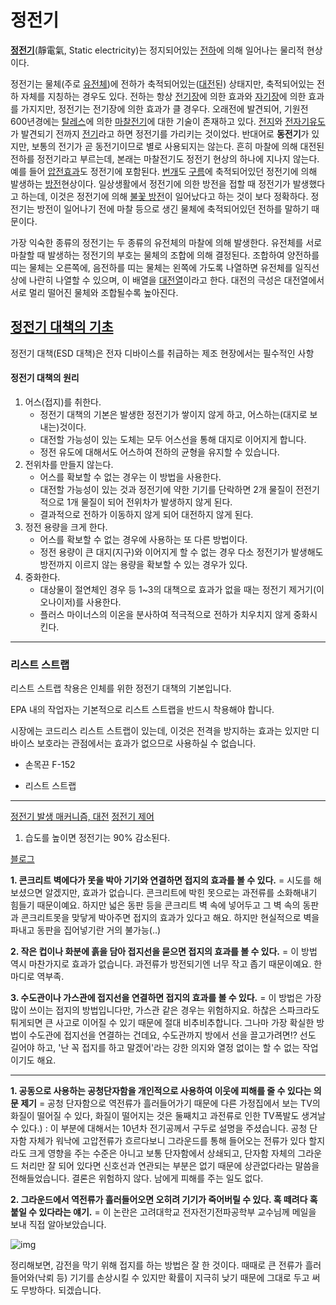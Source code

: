 정전기
==



[**정전기**](https://ko.wikipedia.org/wiki/%EC%A0%95%EC%A0%84%EA%B8%B0)(靜電氣, Static electricity)는 정지되어있는 [전하](https://ko.wikipedia.org/wiki/전하)에 의해 일어나는 물리적 현상이다.

정전기는 물체(주로 [유전체](https://ko.wikipedia.org/wiki/유전체_(물리학)))에 전하가 축적되어있는([대전](https://ko.wikipedia.org/wiki/대전_(물리))된) 상태지만, 축적되어있는 전하 자체를 지칭하는 경우도 있다. 전하는 항상 [전기장](https://ko.wikipedia.org/wiki/전기장)에 의한 효과와 [자기장](https://ko.wikipedia.org/wiki/자기장)에 의한 효과를 가지지만, 정전기는 전기장에 의한 효과가 클 경우다. 오래전에 발견되어, 기원전 600년경에는 [탈레스](https://ko.wikipedia.org/wiki/탈레스)에 의한 [마찰전기](https://ko.wikipedia.org/wiki/마찰전기)에 대한 기술이 존재하고 있다. [전지](https://ko.wikipedia.org/wiki/전지)와 [전자기유도](https://ko.wikipedia.org/wiki/전자기유도)가 발견되기 전까지 [전기](https://ko.wikipedia.org/wiki/전기)라고 하면 정전기를 가리키는 것이었다. 반대어로 **동전기**가 있지만, 보통의 전기가 곧 동전기이므로 별로 사용되지는 않는다. 흔히 마찰에 의해 대전된 전하를 정전기라고 부르는데, 본래는 마찰전기도 정전기 현상의 하나에 지나지 않는다. 예를 들어 [압전효과](https://ko.wikipedia.org/wiki/압전효과)도 정전기에 포함된다. [번개](https://ko.wikipedia.org/wiki/번개)도 [구름](https://ko.wikipedia.org/wiki/구름)에 축적되어있던 정전기에 의해 발생하는 [방전](https://ko.wikipedia.org/wiki/방전)현상이다. 일상생활에서 정전기에 의한 방전을 접할 때 정전기가 발생했다고 하는데, 이것은 정전기에 의해 [불꽃 방전](https://ko.wikipedia.org/wiki/불꽃_방전)이 일어났다고 하는 것이 보다 정확하다. 정전기는 방전이 일어나기 전에 마찰 등으로 생긴 물체에 축적되어있던 전하를 말하기 때문이다.

가장 익숙한 종류의 정전기는 두 종류의 유전체의 마찰에 의해 발생한다. 유전체를 서로 마찰할 때 발생하는 정전기의 부호는 물체의 조합에 의해 결정된다. 조합하여 양전하를 띠는 물체는 오른쪽에, 음전하를 띠는 물체는 왼쪽에 가도록 나열하면 유전체를 일직선상에 나란히 나열할 수 있으며, 이 배열을 [대전열](https://ko.wikipedia.org/wiki/대전열)이라고 한다. 대전의 극성은 대전열에서 서로 멀리 떨어진 물체와 조합될수록 높아진다.





[정전기 대책의 기초](https://kr.misumi-ec.com/tech-info/categories/assembly/as01/a0390.html) 
--

정전기 대책(ESD 대책)은 전자 디바이스를 취급하는 제조 현장에서는 필수적인 사항



#### 정전기 대책의 원리

1. 어스(접지)를 취한다.
   - 정전기 대책의 기본은 발생한 정전기가 쌓이지 않게 하고, 어스하는(대지로 보내는)것이다.
   - 대전할 가능성이 있는 도체는 모두 어스선을 통해 대지로 이어지게 합니다.
   - 정전 유도에 대해서도 어스하여 전하의 균형을 유지할 수 있습니다.
2. 전위차를 만들지 않는다.
   - 어스를 확보할 수 없는 경우는 이 방법을 사용한다.
   - 대전할 가능성이 있는 것과 정전기에 약한 기기를 단락하면 2개 물질이 전전기적으로 1개 물질이 되어 전위차가 발생하지 않게 된다.
   - 결과적으로 전하가 이동하지 않게 되어 대전하지 않게 된다.
3. 정전 용량을 크게 한다.
   - 어스를 확보할 수 없는 경우에 사용하는 또 다른 방법이다.
   - 정전 용량이 큰 대지(지구)와 이어지게 할 수 없는 경우 다소 정전기가 발생해도 방전까지 이르지 않는 용량을 확보할 수 있는 경우가 있다.
4. 중화한다.
   - 대상물이 절연체인 경우 등 1~3의 대책으로 효과가 없을 때는 정전기 제거기(이오나이저)를 사용한다.
   - 플러스 마이너스의 이온을 분사하여 적극적으로 전하가 치우치지 않게 중화시킨다.



---

### 리스트 스트랩

리스트 스트랩 착용은 인체를 위한 정전기 대책의 기본입니다. 

EPA 내의 작업자는 기본적으로 리스트 스트랩을 반드시 착용해야 합니다. 

시장에는 코드리스 리스트 스트랩이 있는데, 이것은 전격을 방지하는 효과는 있지만 디바이스 보호라는 관점에서는 효과가 없으므로 사용하실 수 없습니다.



- 손목끈 F-152

- 리스트 스트랩

---



[정전기 발생 매커니즘, 대전](https://ulsansafety.tistory.com/1295)
[정전기 제어](https://ulsansafety.tistory.com/1306?category=811101)



1. 습도를 높이면 정전기는 90% 감소된다.



[블로그](https://m.blog.naver.com/whyjhblog/220776622777)

**1. 콘크리트 벽에다가 못을 박아 기기와 연결하면 접지의 효과를 볼 수 있다.**
= 시도를 해보셨으면 알겠지만, 효과가 없습니다.
콘크리트에 박힌 못으로는 과전류를 소화해내기 힘들기 때문이예요.
하지만 넓은 동판 등을 콘크리트 벽 속에 넣어두고 그 벽 속의 동판과 콘크리트못을 맞닿게 박아주면
접지의 효과가 있다고 해요. 하지만 현실적으로 벽을 파내고 동판을 집어넣기란 거의 불가능(..)

**2. 작은 컵이나 화분에 흙을 담아 접지선을 묻으면 접지의 효과를 볼 수 있다.**
= 이 방법 역시 마찬가지로 효과가 없습니다. 과전류가 방전되기엔 너무 작고 좁기 때문이예요.
한마디로 역부족.

**3. 수도관이나 가스관에 접지선을 연결하면 접지의 효과를 볼 수 있다.**
= 이 방법은 가장 많이 쓰이는 접지의 방법입니다만, 가스관 같은 경우는 위험하지요.
하찮은 스파크라도 튀게되면 큰 사고로 이어질 수 있기 때문에 절대 비추비추합니다.
그나마 가장 확실한 방법이 수도관에 접지선을 연결하는 건데요, 수도관까지 방에서 선을 끌고가려면!?
선도 길어야 하고, '난 꼭 접지를 하고 말겠어'라는 강한 의지와 열정 없이는 할 수 없는 작업이기도 해요.

---

**1. 공동으로 사용하는 공청단자함을 개인적으로 사용하여 이웃에 피해를 줄 수 있다는 의문 제기**
= 공청 단자함으로 역전류가 흘러들어가기 때문에 다른 가정집에서 보는 TV의 화질이 떨어질 수 있다,
화질이 떨어지는 것은 둘째치고 과전류로 인한 TV폭발도 생겨날 수 있다.)
: 이 부분에 대해서는 10년차 전기공께서 구두로 설명을 주셨습니다. 공청 단자함 자체가 워낙에 고압전류가 흐르다보니 그라운드를 통해 들어오는 전류가 있다 할지라도 크게 영향을 주는 수준은 아니고 보통 단자함에서 상쇄되고, 단자함 자체의 그라운드 처리만 잘 되어 있다면 신호선과 연관되는 부분은 없기 때문에 상관없다라는 말씀을 전해들었습니다.
결론은 위험하지 않다. 남에게 피해를 주는 일도 없다.
 
**2. 그라운드에서 역전류가 흘러들어오면 오히려 기기가 죽어버릴 수 있다. 혹 떼려다 혹 붙일 수 있다라는 얘기.**
= 이 논란은 고려대학교 전자전기전파공학부 교수님께 메일을 보내 직접 알아보았습니다.

![img](https://mblogthumb-phinf.pstatic.net/20160801_117/whyjhblog_1470013102166QRzf2_JPEG/16.jpg?type=w800)

정리해보면,
감전을 막기 위해 접지를 하는 방법은 잘 한 것이다. 때때로 큰 전류가 흘러들어와(낙뢰 등) 기기를 손상시킬 수 있지만 확률이 지극히 낮기 때문에 그대로 두고 써도 무방하다.
되겠습니다.

